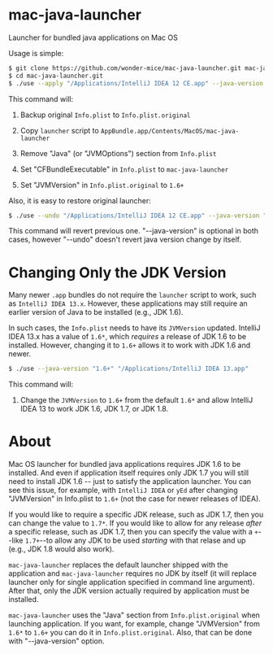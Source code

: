 mac-java-launcher
=================

Launcher for bundled java applications on Mac OS

Usage is simple:

```bash
$ git clone https://github.com/wonder-mice/mac-java-launcher.git mac-java-launcher.git
$ cd mac-java-launcher.git
$ ./use --apply "/Applications/IntelliJ IDEA 12 CE.app" --java-version "1.6+" 
```

This command will:

1.  Backup original `Info.plist` to `Info.plist.original`

2.  Copy `launcher` script to `AppBundle.app/Contents/MacOS/mac-java-launcher`

3.  Remove "Java" (or "JVMOptions")  section from `Info.plist`

4.  Set "CFBundleExecutable" in `Info.plist` to `mac-java-launcher`

5.  Set "JVMVersion" in `Info.plist.original` to `1.6+`

Also, it is easy to restore original launcher:

```bash
$ ./use --undo "/Applications/IntelliJ IDEA 12 CE.app" --java-version "1.6*"
```

This command will revert previous one. "--java-version" is optional in both cases,
however "--undo" doesn't revert java version change by itself.

Changing Only the JDK Version
=============================

Many newer `.app` bundles do not require the `launcher` script to work, such as
`IntelliJ IDEA 13.x`. However, these applications may still require an earlier
version of Java to be installed (e.g., JDK 1.6).

In such cases, the `Info.plist` needs to have its `JVMVersion` updated. IntelliJ
IDEA 13.x has a value of `1.6*`, which _requires_ a release of JDK 1.6 to be
installed. However, changing it to `1.6+` allows it to work with JDK 1.6 and
newer.

```bash
$ ./use --java-version "1.6+" "/Applications/IntelliJ IDEA 13.app"
```

This command will:

1. Change the `JVMVersion` to `1.6+` from the default `1.6*` and allow IntelliJ
IDEA 13 to work JDK 1.6, JDK 1.7, or JDK 1.8.

About
=====

Mac OS launcher for bundled java applications requires JDK 1.6 to be installed.
And even if application itself requires only JDK 1.7 you will still need to
install JDK 1.6 -- just to satisfy the application launcher. You can see this
issue, for example, with `IntelliJ IDEA` or `yEd` after changing
"JVMVersion" in Info.plist to `1.6+` (not the case for newer releases of IDEA).

If you would like to require a specific JDK release, such as JDK 1.7, then you
can change the value to `1.7*`. If you would like to allow for any release
_after_ a specific release, such as JDK 1.7, then you can specify the value with
a `+`--like `1.7+`--to allow any JDK to be used _starting_ with that relase and
up (e.g., JDK 1.8 would also work).

`mac-java-launcher` replaces the default launcher shipped with the application
and `mac-java-launcher` requires no JDK by itself (it will replace launcher only
for single application specified in command line argument). After that, only the
JDK version actually required by application must be installed.

`mac-java-launcher` uses the "Java" section from `Info.plist.original` when
launching application. If you want, for example, change "JVMVersion" from
`1.6*` to `1.6+` you can do it in `Info.plist.original`. Also, that can be
done with "--java-version" option.
